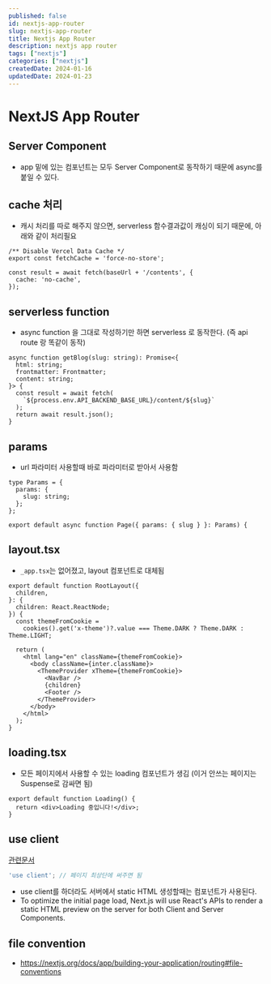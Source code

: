 ```yaml
---
published: false
id: nextjs-app-router
slug: nextjs-app-router
title: Nextjs App Router
description: nextjs app router
tags: ["nextjs"]
categories: ["nextjs"]
createdDate: 2024-01-16
updatedDate: 2024-01-23
---
```




# NextJS App Router

## Server Component
- app 밑에 있는 컴포넌트는 모두 Server Component로 동작하기 때문에 async를 붙일 수 있다.

## cache 처리
- 캐시 처리를 따로 해주지 않으면, serverless 함수결과값이 캐싱이 되기 때문에, 아래와 같이 처리필요

```tsx
/** Disable Vercel Data Cache */
export const fetchCache = 'force-no-store';

const result = await fetch(baseUrl + '/contents', {
  cache: 'no-cache',
});
```

## serverless function
- async function 을 그대로 작성하기만 하면 serverless 로 동작한다. (즉 api route 랑 똑같이 동작)

```tsx
async function getBlog(slug: string): Promise<{
  html: string;
  frontmatter: Frontmatter;
  content: string;
}> {
  const result = await fetch(
    `${process.env.API_BACKEND_BASE_URL}/content/${slug}`
  );
  return await result.json();
}
```

## params
- url 파라미터 사용할때 바로 파라미터로 받아서 사용함

```tsx
type Params = {
  params: {
    slug: string;
  };
};

export default async function Page({ params: { slug } }: Params) {
```

## layout.tsx
- `_app.tsx`는 없어졌고, layout 컴포넌트로 대체됨

```tsx
export default function RootLayout({
  children,
}: {
  children: React.ReactNode;
}) {
  const themeFromCookie =
    cookies().get('x-theme')?.value === Theme.DARK ? Theme.DARK : Theme.LIGHT;

  return (
    <html lang="en" className={themeFromCookie}>
      <body className={inter.className}>
        <ThemeProvider xTheme={themeFromCookie}>
          <NavBar />
          {children}
          <Footer />
        </ThemeProvider>
      </body>
    </html>
  );
}
```

## loading.tsx
- 모든 페이지에서 사용할 수 있는 loading 컴포넌트가 생김 (이거 안쓰는 페이지는 Suspense로 감싸면 됨)

```tsx
export default function Loading() {
  return <div>Loading 중입니다!</div>;
}
```

## use client
[관련문서](https://nextjs.org/docs/app/building-your-application/rendering/client-components#full-page-load)
```js
'use client'; // 페이지 최상단에 써주면 됨
```
- use client를 하더라도 서버에서 static HTML 생성할때는 컴포넌트가 사용된다.
- To optimize the initial page load, Next.js will use React's APIs 
  to render a static HTML preview on the server for both Client and Server Components.


## file convention
- https://nextjs.org/docs/app/building-your-application/routing#file-conventions
